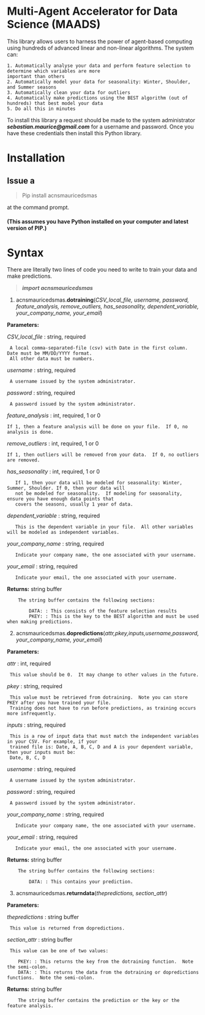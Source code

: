 # Multi-Agent Accelerator for Data Science (MAADS)
This library allows users to harness the power of agent-based computing using hundreds of advanced linear and non-linear algorithms.  The system can:

    1. Automatically analyse your data and perform feature selection to determine which variables are more 
    important than others
    2. Automatically model your data for seasonality: Winter, Shoulder, and Summer seasons
    3. Automatically clean your data for outliers
    4. Automatically make predictions using the BEST algorithm (out of hundreds) that best model your data
    5. Do all this in minutes

To install this library a request should be made to the system administrator **_sebastian.maurice@gmail.com_** for a username and password.  Once you have these credentials then install this Python library.

# Installation
 ## Issue a 
 
 >Pip install acnsmauricedsmas
 
 at the command prompt.  
 
 #### (This assumes you have Python installed on your computer and latest version of PIP.)

# Syntax
There are literally two lines of code you need to write to train your data and make predictions.

>**_import acnsmauricedsmas_**

1. acnsmauricedsmas.**dotraining**(_CSV_local_file, username, password, feature_analysis, remove_outliers, has_seasonality, dependent_variable, your_company_name, your_email_)

**Parameters:**	

_CSV_local_file_ : string, required

     A local comma-separated-file (csv) with Date in the first column.  Date must be MM/DD/YYYY format.  
     All other data must be numbers.

_username_ : string, required
     
     A username issued by the system administrator. 

_password_ : string, required 

     A password issued by the system administrator.

_feature_analysis_ : int, required, 1 or 0

    If 1, then a feature analysis will be done on your file.  If 0, no analysis is done.
    
_remove_outliers_ : int, required, 1 or 0

    If 1, then outliers will be removed from your data.  If 0, no outliers are removed.

_has_seasonality_ : int, required, 1 or 0
      
       If 1, then your data will be modeled for seasonality: Winter, Summer, Shoulder. If 0, then your data will 
       not be modeled for seasonality.  If modeling for seasonality, ensure you have enough data points that 
       covers the seasons, usually 1 year of data.

_dependent_variable_ : string, required
       
       This is the dependent variable in your file.  All other variables will be modeled as independent variables.
       
_your_company_name_ : string, required

       Indicate your company name, the one associated with your username. 
       
_your_email_ : string, required       
        
       Indicate your email, the one associated with your username. 

   **Returns:** string buffer
        
        The string buffer contains the following sections:
        
            DATA: : This consists of the feature selection results
            PKEY: : This is the key to the BEST algorithm and must be used when making predictions.
        

2. acnsmauricedsmas.**dopredictions**(_attr,pkey,inputs,username,password,your_company_name, your_email_)

**Parameters:**	

_attr_ : int, required

     This value should be 0.  It may change to other values in the future.

_pkey_ : string, required

     This value must be retrieved from dotraining.  Note you can store PKEY after you have trained your file. 
     Training does not have to run before predictions, as training occurs more infrequently.

_inputs_ : string, required
     
     This is a row of input data that must match the independent variables in your CSV. For example, if your 
     trained file is: Date, A, B, C, D and A is your dependent variable, then your inputs must be:
     Date, B, C, D

_username_ : string, required
     
     A username issued by the system administrator. 

_password_ : string, required 

     A password issued by the system administrator.
     
_your_company_name_ : string, required

       Indicate your company name, the one associated with your username. 
       
_your_email_ : string, required       
        
       Indicate your email, the one associated with your username. 
     
   **Returns:** string buffer
        
        The string buffer contains the following sections:
        
            DATA: : This contains your prediction.

3. acnsmauricedsmas.**returndata**(_thepredictions, section_attr_)

**Parameters:**	

_thepredictions_ : string buffer

     This value is returned from dopredictions.

_section_attr_ : string buffer

     This value can be one of two values:
        
        PKEY: : This returns the key from the dotraining function.  Note the semi-colon.
        DATA: : This returns the data from the dotraining or dopredictions functions.  Note the semi-colon.
        
        
   **Returns:** string buffer
        
        The string buffer contains the prediction or the key or the feature analysis.
        
            
        
